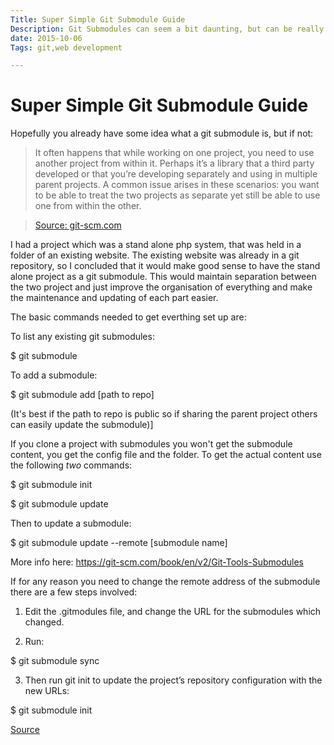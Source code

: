 ```yaml
---
Title: Super Simple Git Submodule Guide
Description: Git Submodules can seem a bit daunting, but can be really useful. This is my super simple guide to using them.
date: 2015-10-06
Tags: git,web development

---
```

# Super Simple Git Submodule Guide

Hopefully you already have some idea what a git submodule is, but if not:

> It often happens that while working on one project, you need to use another project from within it. Perhaps it’s a library that a third party developed or that you’re developing separately and using in multiple parent projects. A common issue arises in these scenarios: you want to be able to treat the two projects as separate yet still be able to use one from within the other.

> [Source: git-scm.com](https://git-scm.com/book/en/v2/Git-Tools-Submodules)

I had a project which was a stand alone php system, that was held in a folder of an existing website. The existing website was already in a git repository, so I concluded that it would make good sense to have the stand alone project as a git submodule. This would maintain separation between the two project and just improve the organisation of everything and make the maintenance and updating of each part easier.

The basic commands needed to get everthing set up are:

To list any existing git submodules:

$ git submodule

To add a submodule:

$ git submodule add [path to repo] 

(It's best if the path to repo is public so if sharing the parent project others can easily update the submodule)]

If you clone a project with submodules you won't get the submodule content, you get the config file and the folder. To get the actual content use the following *two* commands:

$ git submodule init

$ git submodule update

Then to update a submodule:

$ git submodule update --remote [submodule name]

More info here: <https://git-scm.com/book/en/v2/Git-Tools-Submodules>

If for any reason you need to change the remote address of the submodule there are a few steps involved:

1) Edit the .gitmodules file, and change the URL for the submodules which changed.

2) Run:

$ git submodule sync

3) Then run git init to update the project’s repository configuration with the new URLs:

$ git submodule init

[Source](https://jtrancas.wordpress.com/2011/02/06/git-submodule-location/)



